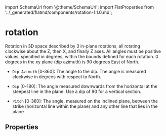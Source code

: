 import SchemaUri from '@theme/SchemaUri';
import FlatProperties from '../_generated/flatmd/components/rotation-1.1.0.md';

# rotation

<SchemaUri uri="schema/components/rotation/1.1.0/rotation.schema.json" />

Rotation in 3D space described by 3 in-plane rotations, all rotating clockwise about the Z, then X, and finally Z axes. All angles must be positive values, specified in degrees, within the bounds defined for each rotation. 0 degrees in the xy plane (dip azimuth) is 90 degrees East of North.

- `Dip Azimuth` [0-360]: The angle to the dip. The angle is measured clockwise in degrees with respect to North.

- `Dip` [0-180]: The angle measured downwards from the horizontal at the steepest line in the plane. Use a dip of 90 for a vertical section.

- `Pitch` [0-360]: The angle, measured on the inclined plane, between the strike (horizontal line within the plane) and any other line that lies in the plane

## Properties

<FlatProperties />
